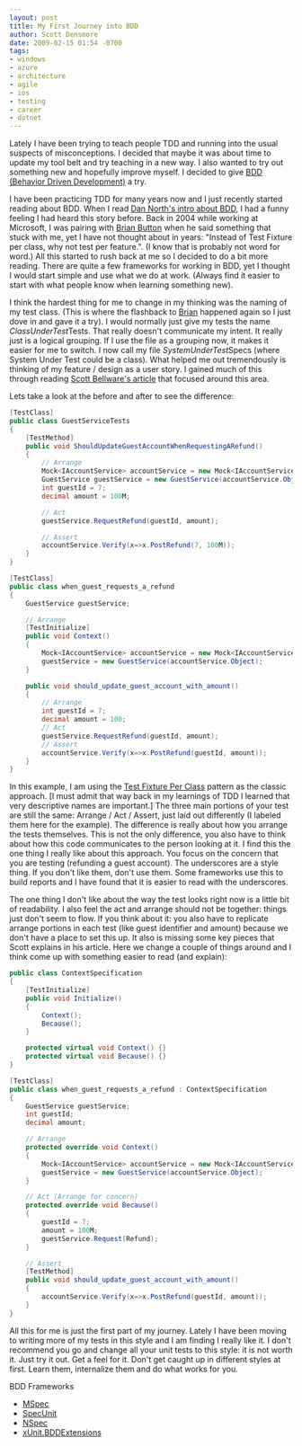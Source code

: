 ```yaml
---
layout: post
title: My First Journey into BDD
author: Scott Densmore
date: 2009-02-15 01:54 -0700
tags:
- windows
- azure
- architecture
- agile
- ios
- testing
- career
- dotnet
---
```


Lately I have been trying to teach people TDD and running into the usual suspects of misconceptions. I decided that maybe it was about time to update my tool belt and try teaching in a new way. I also wanted to try out something new and hopefully improve myself. I decided to give [BDD (Behavior Driven Development)](http://behaviour-driven.org/) a try.

I have been practicing TDD for many years now and I just recently started reading about BDD. When I read [Dan North's intro about BDD,](http://dannorth.net/introducing-bdd) I had a funny feeling I had heard this story before. Back in 2004 while working at Microsoft, I was pairing with [Brian Button](http://www.agileprogrammer.com/oneagilecoder/) when he said something that stuck with me, yet I have not thought about in years: "Instead of Test Fixture per class, why not test per feature.". (I know that is probably not word for word.) All this started to rush back at me so I decided to do a bit more reading. There are quite a few frameworks for working in BDD, yet I thought I would start simple and use what we do at work. (Always find it easier to start with what people know when learning something new).

I think the hardest thing for me to change in my thinking was the naming of my test class. (This is where the flashback to [Brian](http://www.agileprogrammer.com/oneagilecoder/) happened again so I just dove in and gave it a try). I would normally just give my tests the name $ClassUnderTest$Tests. That really doesn't communicate my intent. It really just is a logical grouping. If I use the file as a grouping now, it makes it easier for me to switch. I now call my file $SystemUnderTest$Specs (where System Under Test could be a class). What helped me out tremendously is thinking of my feature / design as a user story. I gained much of this through reading [Scott Bellware's article](http://www.code-magazine.com/article.aspx?quickid=0805061&page=1) that focused around this area.

Lets take a look at the before and after to see the difference:

```csharp
[TestClass]
public class GuestServiceTests
{
    [TestMethod]
    public void ShouldUpdateGuestAccountWhenRequestingARefund()
    {
        // Arrange
        Mock<IAccountService> accountService = new Mock<IAccountService>();
        GuestService guestService = new GuestService(accountService.Object);
        int guestId = 7;
        decimal amount = 100M;

        // Act
        guestService.RequestRefund(guestId, amount);

        // Assert
        accountService.Verify(x=>x.PostRefund(7, 100M));
    }
}

[TestClass]
public class when_guest_requests_a_refund
{
    GuestService guestService;

    // Arrange
    [TestInitialize]
    public void Context()
    {
        Mock<IAccountService> accountService = new Mock<IAccountService>();
        guestService = new GuestService(accountService.Object);
    }

    public void should_update_guest_account_with_amount()
    {
        // Arrange
        int guestId = 7;
        decimal amount = 100;
        // Act
        guestService.RequestRefund(guestId, amount);
        // Assert
        accountService.Verify(x=>x.PostRefund(guestId, amount));
    }
}
```

In this example, I am using the [Test Fixture Per Class](http://xunitpatterns.com/Testcase%20Class%20per%20Fixture.html) pattern as the classic approach. [I must admit that way back in my learnings of TDD I learned that very descriptive names are important.] The three main portions of your test are still the same: Arrange / Act / Assert, just laid out differently (I labeled them here for the example). The difference is really about how you arrange the tests themselves. This is not the only difference, you also have to think about how this code communicates to the person looking at it. I find this the one thing I really like about this approach. You focus on the concern that you are testing (refunding a guest account). The underscores are a style thing. If you don't like them, don't use them. Some frameworks use this to build reports and I have found that it is easier to read with the underscores.

The one thing I don't like about the way the test looks right now is a little bit of readability. I also feel the act and arrange should not be together: things just don't seem to flow. If you think about it: you also have to replicate arrange portions in each test (like guest identifier and amount) because we don't have a place to set this up. It also is missing some key pieces that Scott explains in his article. Here we change a couple of things around and I think come up with something easier to read (and explain):

```csharp
public class ContextSpecification
{
    [TestInitialize]
    public void Initialize()
    {
        Context();
        Because();
    }

    protected virtual void Context() {}
    protected virtual void Because() {}
}

[TestClass]
public class when_guest_requests_a_refund : ContextSpecification
{
    GuestService guestService;
    int guestId;
    decimal amount;

    // Arrange
    protected override void Context()
    {
        Mock<IAccountService> accountService = new Mock<IAccountService>();
        guestService = new GuestService(accountService.Object);
    }

    // Act (Arrange for concern)
    protected override void Because()
    {
        guestId = 7;
        amount = 100M;
        guestService.Request(Refund);
    }

    // Assert
    [TestMethod]
    public void should_update_guest_account_with_amount()
    {
        accountService.Verify(x=>x.PostRefund(guestId, amount));
    }
}
```

All this for me is just the first part of my journey. Lately I have been moving to writing more of my tests in this style and I am finding I really like it. I don't recommend you go and change all your unit tests to this style: it is not worth it. Just try it out. Get a feel for it. Don't get caught up in different styles at first. Learn them, internalize them and do what works for you.

BDD Frameworks

* [MSpec](http://codebetter.com/blogs/aaron.jensen/archive/2008/05/08/introducing-machine-specifications-or-mspec-for-short.aspx)
* [SpecUnit](http://code.google.com/p/specunit-net/)
* [NSpec](http://nspec.tigris.org/source/browse/nspec/)
* [xUnit.BDDExtensions](http://www.bjoernrochel.de/2008/10/04/introducing-xunitbddextensions/)